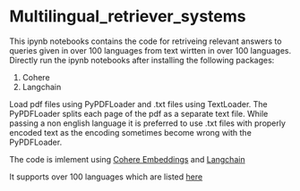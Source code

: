 # Multilingual_retriever_systems
This ipynb notebooks contains the code for retriveing relevant answers to queries given in over 100 languages from text wirtten in over 100 languages.
Directly run the ipynb notebooks after installing the following packages:
1) Cohere
2) Langchain

Load pdf files using PyPDFLoader and .txt files using TextLoader. The PyPDFLoader splits each page of the pdf as a separate text file. While passing a non english language it is preferred to use .txt files
with properly encoded text as the encoding sometimes become wrong with the PyPDFLoader.

The code is imlement using [Cohere Embeddings](https://docs.cohere.com/docs/multilingual-language-models) and [Langchain](https://python.langchain.com/docs/get_started/introduction.html)

It supports over 100 languages which are listed [here](https://docs.cohere.com/docs/supported-languages)
